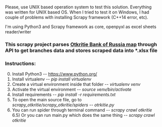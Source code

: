 Please, use UNIX based operation system to test this solution. Everything was written for UNIX based OS. When I tried to test it on Windows, I had couple of problems with installing Scrapy framework (C++14 error, etc). 

I'm using Python3 and Scrapy framework as core, openpyxl as excel sheets reader/writer

### This scrapy project parses [Otkritie Bank of Russia map](https://www.open.ru/map) through API to get branches data and stores scraped data into *.xlsx file

### Instructions:

0) Install Python3 -- https://www.python.org/
1) Install virtualenv -- *pip install virtualenv*
2) Create a virtual environment inside that folder -- *virtualenv venv*
3) Activate the virtual environment -- *source venv/bin/activate*
4) Install requirements -- *pip install -r requirements.txt*
5) To open the main source file, go to *scrapy_otkritie/scrapy_otkritie/spiders -- otrkitie.py*
6) You can run spider through terminal command -- *scrapy crawl otkritie*   
6.5) Or you can run main.py which does the same thing -- *scrapy crawl otkritie*
